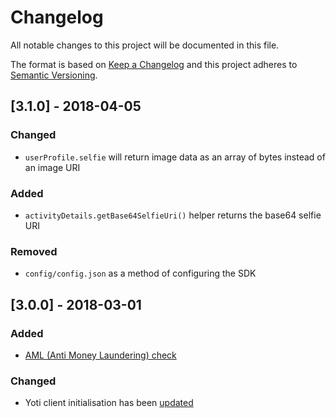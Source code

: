 # Changelog
All notable changes to this project will be documented in this file.

The format is based on [Keep a Changelog](http://keepachangelog.com/en/1.0.0/)
and this project adheres to [Semantic Versioning](http://semver.org/spec/v2.0.0.html).

## [3.1.0] - 2018-04-05
### Changed
- `userProfile.selfie` will return image data as an array of bytes instead of an image URI

### Added
- `activityDetails.getBase64SelfieUri()` helper returns the base64 selfie URI

### Removed
- `config/config.json` as a method of configuring the SDK

## [3.0.0] - 2018-03-01
### Added
- [AML (Anti Money Laundering) check](README.md#aml-integration)

### Changed
- Yoti client initialisation has been [updated](README.md#upgrading-from-sdk-version-2xx)
